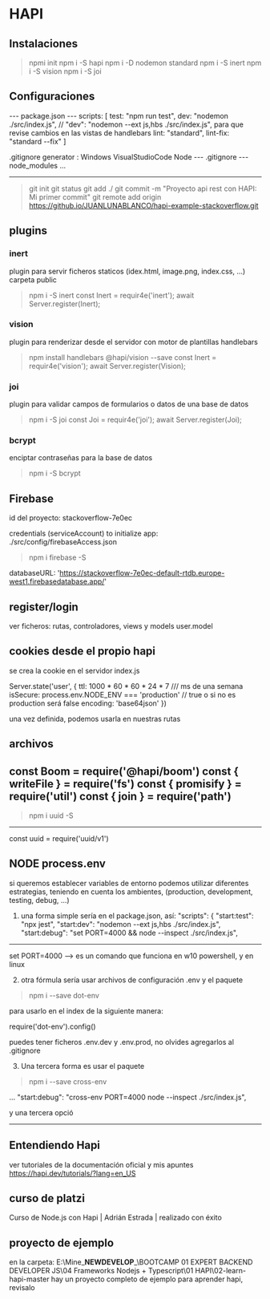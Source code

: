 # HAPI
## Instalaciones
> npmi init
> npm i -S hapi
> npm i -D nodemon standard
> npm i -S inert
> npm i -S vision
> npm i -S joi


## Configuraciones
--- package.json ---
scripts: [
  test: "npm run test",
  dev: "nodemon ./src/index.js", 
  // "dev": "nodemon --ext js,hbs ./src/index.js", para que revise cambios en las vistas de handlebars
  lint: "standard",
  lint-fix: "standard --fix"
]

.gitignore generator : Windows VisualStudioCode Node
--- .gitignore ---
node_modules ...
--- ---

> git init
> git status
> git add ./
> git commit -m "Proyecto api rest con HAPI: Mi primer commit"
> git remote add origin https://github.io/JUANLUNABLANCO/hapi-example-stackoverflow.git

## plugins 
### inert
plugin para servir ficheros staticos (idex.html, image.png, index.css, ...) carpeta public
> npm i -S inert
const Inert = requir4e('inert');
await Server.register(Inert);
### vision
plugin para renderizar desde el servidor con motor de plantillas handlebars
> npm install handlebars @hapi/vision --save
const Inert = requir4e('vision');
await Server.register(Vision);

### joi
plugin para validar campos de formularios o datos de una base de datos
> npm i -S joi
const Joi = requir4e('joi');
await Server.register(Joi);

### bcrypt
enciptar contraseñas para la base de datos
> npm i -S bcrypt


## Firebase
id del proyecto: stackoverflow-7e0ec

credentials (serviceAccount) to initialize app: ./src/config/firebaseAccess.json

> npm i firebase -S

databaseURL: 'https://stackoverflow-7e0ec-default-rtdb.europe-west1.firebasedatabase.app/'


## register/login 
ver ficheros: rutas, controladores, views y models user.model

## cookies desde el propio hapi
se crea la cookie en el servidor index.js

Server.state('user', {
  ttl: 1000 * 60 * 60 * 24 * 7  /// ms de una semana
  isSecure: process.env.NODE_ENV === 'production' // true o si no es production será false
  encoding: 'base64json'
})

una vez definida, podemos usarla en nuestras rutas

## archivos
const Boom = require('@hapi/boom')
const { writeFile } = require('fs')
const { promisify } = require('util')
const { join } = require('path')
---
> npm i uuid -S
--- 
const uuid = require('uuid/v1')

## NODE process.env
si queremos establecer variables de entorno podemos utilizar diferentes estrategias, teniendo en cuenta los ambientes,
(production, development, testing, debug, ...)

1. una forma simple sería en el package.json, así:
"scripts": {
        "start:test": "npx jest",
        "start:dev": "nodemon --ext js,hbs ./src/index.js",
        "start:debug": "set PORT=4000 && node --inspect ./src/index.js",
--- ---
set PORT=4000 --> es un comando que funciona en w10 powershell, y en linux

2. otra fórmula sería usar archivos de configuración .env y el paquete 

> npm i --save dot-env

para usarlo en el index de la siguiente manera:

require('dot-env').config()

puedes tener ficheros .env.dev  y .env.prod, no olvides agregarlos al .gitignore

3. Una tercera forma es usar el paquete 

>npm i --save cross-env

...
"start:debug": "cross-env PORT=4000 node --inspect ./src/index.js",


y una tercera opció

------------------------------------------------------------------------------------------
## Entendiendo Hapi
ver tutoriales de la documentación oficial y mis apuntes
https://hapi.dev/tutorials/?lang=en_US

## curso de platzi
Curso de Node.js con Hapi | Adrián Estrada | realizado con éxito

## proyecto de ejemplo
en la carpeta: E:\Mine\___NEWDEVELOP___\BOOTCAMP 01 EXPERT BACKEND DEVELOPER JS\04 Frameworks Nodejs + Typescript\01 HAPI\02-learn-hapi-master
hay un proyecto completo de ejemplo para aprender hapi, revisalo




